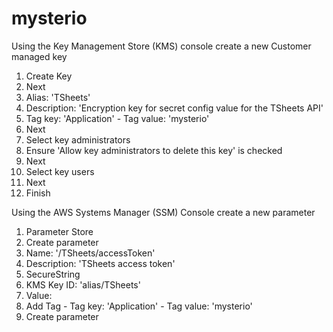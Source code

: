 # mysterio

Using the Key Management Store (KMS) console create a new Customer managed key
1) Create Key
2) Next
3) Alias: 'TSheets'
4) Description: 'Encryption key for secret config value for the TSheets API'
5) Tag key: 'Application' - Tag value: 'mysterio'
6) Next
7) Select key administrators
8) Ensure 'Allow key administrators to delete this key' is checked
9) Next
10) Select key users
11) Next
12) Finish

Using the AWS Systems Manager (SSM) Console create a new parameter
1) Parameter Store
2) Create parameter
3) Name: '/TSheets/accessToken'
4) Description: 'TSheets access token'
5) SecureString
6) KMS Key ID: 'alias/TSheets'
7) Value: <TSheets Access Token>
8) Add Tag - Tag key: 'Application' - Tag value: 'mysterio'
9) Create parameter
